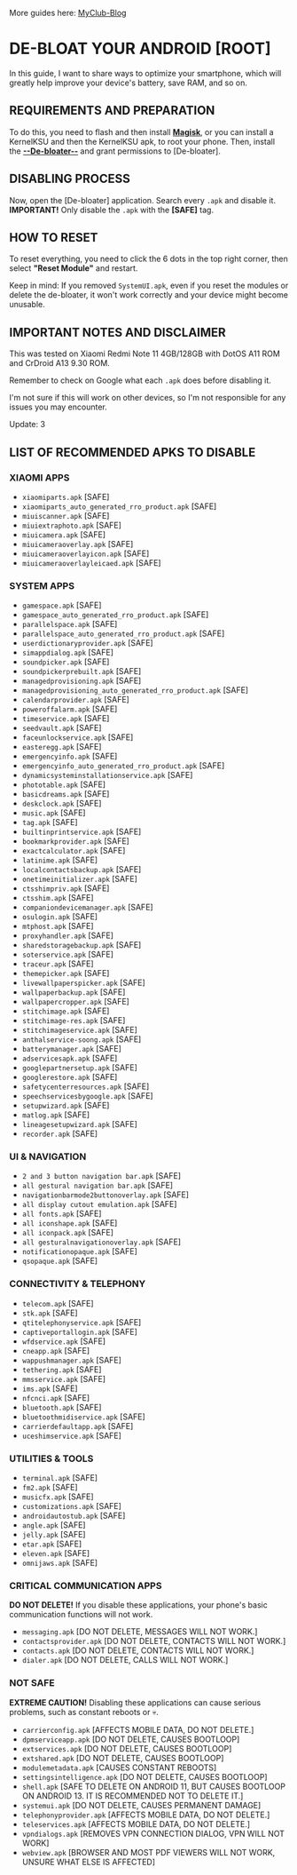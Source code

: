More guides here: [MyClub-Blog](https://in-myclub.blogspot.com/)

# DE-BLOAT YOUR ANDROID [ROOT]

In this guide, I want to share ways to optimize your smartphone, which will greatly help improve your device's battery, save RAM, and so on.

## REQUIREMENTS AND PREPARATION

To do this, you need to flash and then install [**Magisk**](https://github.com/topjohnwu/Magisk/releases/tag/v29.0), or you can install a KernelKSU and then the KernelKSU apk, to root your phone. Then, install the [**--De-bloater--**](https://f-droid.org/es/packages/com.sunilpaulmathew.debloater/) and grant permissions to [De-bloater].

## DISABLING PROCESS

Now, open the [De-bloater] application.
Search every `.apk` and disable it.
**IMPORTANT!** Only disable the `.apk` with the **[SAFE]** tag.

## HOW TO RESET

To reset everything, you need to click the 6 dots in the top right corner, then select **"Reset Module"** and restart.

Keep in mind: If you removed `SystemUI.apk`, even if you reset the modules or delete the de-bloater, it won't work correctly and your device might become unusable.

## IMPORTANT NOTES AND DISCLAIMER

This was tested on Xiaomi Redmi Note 11 4GB/128GB with DotOS A11 ROM and CrDroid A13 9.30 ROM.

Remember to check on Google what each `.apk` does before disabling it.

I'm not sure if this will work on other devices, so I'm not responsible for any issues you may encounter.

Update: 3

## LIST OF RECOMMENDED APKS TO DISABLE

### XIAOMI APPS
* `xiaomiparts.apk` [SAFE]
* `xiaomiparts_auto_generated_rro_product.apk` [SAFE]
* `miuiscanner.apk` [SAFE]
* `miuiextraphoto.apk` [SAFE]
* `miuicamera.apk` [SAFE]
* `miuicameraoverlay.apk` [SAFE]
* `miuicameraoverlayicon.apk` [SAFE]
* `miuicameraoverlayleicaed.apk` [SAFE]

### SYSTEM APPS
* `gamespace.apk` [SAFE]
* `gamespace_auto_generated_rro_product.apk` [SAFE]
* `parallelspace.apk` [SAFE]
* `parallelspace_auto_generated_rro_product.apk` [SAFE]
* `userdictionaryprovider.apk` [SAFE]
* `simappdialog.apk` [SAFE]
* `soundpicker.apk` [SAFE]
* `soundpickerprebuilt.apk` [SAFE]
* `managedprovisioning.apk` [SAFE]
* `managedprovisioning_auto_generated_rro_product.apk` [SAFE]
* `calendarprovider.apk` [SAFE]
* `poweroffalarm.apk` [SAFE]
* `timeservice.apk` [SAFE]
* `seedvault.apk` [SAFE]
* `faceunlockservice.apk` [SAFE]
* `easteregg.apk` [SAFE]
* `emergencyinfo.apk` [SAFE]
* `emergencyinfo_auto_generated_rro_product.apk` [SAFE]
* `dynamicsysteminstallationservice.apk` [SAFE]
* `phototable.apk` [SAFE]
* `basicdreams.apk` [SAFE]
* `deskclock.apk` [SAFE]
* `music.apk` [SAFE]
* `tag.apk` [SAFE]
* `builtinprintservice.apk` [SAFE]
* `bookmarkprovider.apk` [SAFE]
* `exactcalculator.apk` [SAFE]
* `latinime.apk` [SAFE]
* `localcontactsbackup.apk` [SAFE]
* `onetimeinitializer.apk` [SAFE]
* `ctsshimpriv.apk` [SAFE]
* `ctsshim.apk` [SAFE]
* `companiondevicemanager.apk` [SAFE]
* `osulogin.apk` [SAFE]
* `mtphost.apk` [SAFE]
* `proxyhandler.apk` [SAFE]
* `sharedstoragebackup.apk` [SAFE]
* `soterservice.apk` [SAFE]
* `traceur.apk` [SAFE]
* `themepicker.apk` [SAFE]
* `livewallpaperspicker.apk` [SAFE]
* `wallpaperbackup.apk` [SAFE]
* `wallpapercropper.apk` [SAFE]
* `stitchimage.apk` [SAFE]
* `stitchimage-res.apk` [SAFE]
* `stitchimageservice.apk` [SAFE]
* `anthalservice-soong.apk` [SAFE]
* `batterymanager.apk` [SAFE]
* `adservicesapk.apk` [SAFE]
* `googlepartnersetup.apk` [SAFE]
* `googlerestore.apk` [SAFE]
* `safetycenterresources.apk` [SAFE]
* `speechservicesbygoogle.apk` [SAFE]
* `setupwizard.apk` [SAFE]
* `matlog.apk` [SAFE]
* `lineagesetupwizard.apk` [SAFE]
* `recorder.apk` [SAFE]

### UI & NAVIGATION
* `2 and 3 button navigation bar.apk` [SAFE]
* `all gestural navigation bar.apk` [SAFE]
* `navigationbarmode2buttonoverlay.apk` [SAFE]
* `all display cutout emulation.apk` [SAFE]
* `all fonts.apk` [SAFE]
* `all iconshape.apk` [SAFE]
* `all iconpack.apk` [SAFE]
* `all gesturalnavigationoverlay.apk` [SAFE]
* `notificationopaque.apk` [SAFE]
* `qsopaque.apk` [SAFE]

### CONNECTIVITY & TELEPHONY
* `telecom.apk` [SAFE]
* `stk.apk` [SAFE]
* `qtitelephonyservice.apk` [SAFE]
* `captiveportallogin.apk` [SAFE]
* `wfdservice.apk` [SAFE]
* `cneapp.apk` [SAFE]
* `wappushmanager.apk` [SAFE]
* `tethering.apk` [SAFE]
* `mmsservice.apk` [SAFE]
* `ims.apk` [SAFE]
* `nfcnci.apk` [SAFE]
* `bluetooth.apk` [SAFE]
* `bluetoothmidiservice.apk` [SAFE]
* `carrierdefaultapp.apk` [SAFE]
* `uceshimservice.apk` [SAFE]

### UTILITIES & TOOLS
* `terminal.apk` [SAFE]
* `fm2.apk` [SAFE]
* `musicfx.apk` [SAFE]
* `customizations.apk` [SAFE]
* `androidautostub.apk` [SAFE]
* `angle.apk` [SAFE]
* `jelly.apk` [SAFE]
* `etar.apk` [SAFE]
* `eleven.apk` [SAFE]
* `omnijaws.apk` [SAFE]

### CRITICAL COMMUNICATION APPS

**DO NOT DELETE!** If you disable these applications, your phone's basic communication functions will not work.

* `messaging.apk` [DO NOT DELETE, MESSAGES WILL NOT WORK.]
* `contactsprovider.apk` [DO NOT DELETE, CONTACTS WILL NOT WORK.]
* `contacts.apk` [DO NOT DELETE, CONTACTS WILL NOT WORK.]
* `dialer.apk` [DO NOT DELETE, CALLS WILL NOT WORK.]

### NOT SAFE

**EXTREME CAUTION!** Disabling these applications can cause serious problems, such as constant reboots or 💀.

* `carrierconfig.apk` [AFFECTS MOBILE DATA, DO NOT DELETE.]
* `dpmserviceapp.apk` [DO NOT DELETE, CAUSES BOOTLOOP]
* `extservices.apk` [DO NOT DELETE, CAUSES BOOTLOOP]
* `extshared.apk` [DO NOT DELETE, CAUSES BOOTLOOP]
* `modulemetadata.apk` [CAUSES CONSTANT REBOOTS]
* `settingsintelligence.apk` [DO NOT DELETE, CAUSES BOOTLOOP]
* `shell.apk` [SAFE TO DELETE ON ANDROID 11, BUT CAUSES BOOTLOOP ON ANDROID 13. IT IS RECOMMENDED NOT TO DELETE IT.]
* `systemui.apk` [DO NOT DELETE, CAUSES PERMANENT DAMAGE]
* `telephonyprovider.apk` [AFFECTS MOBILE DATA, DO NOT DELETE.]
* `teleservices.apk` [AFFECTS MOBILE DATA, DO NOT DELETE.]
* `vpndialogs.apk` [REMOVES VPN CONNECTION DIALOG, VPN WILL NOT WORK]
* `webview.apk` [BROWSER AND MOST PDF VIEWERS WILL NOT WORK, UNSURE WHAT ELSE IS AFFECTED]
